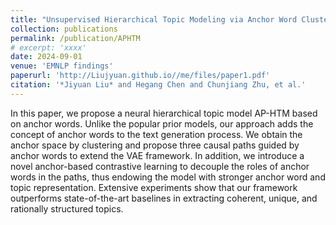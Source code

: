 ```yaml
---
title: "Unsupervised Hierarchical Topic Modeling via Anchor Word Clustering and Path Guidance"
collection: publications
permalink: /publication/APHTM
# excerpt: 'xxxx'
date: 2024-09-01
venue: 'EMNLP findings'
paperurl: 'http://Liujyuan.github.io//me/files/paper1.pdf'
citation: '*Jiyuan Liu* and Hegang Chen and Chunjiang Zhu, et al.'
---
```


In this paper, we propose a neural hierarchical topic model AP-HTM based on anchor words. Unlike the popular prior models, our approach adds the concept of anchor words to the text generation process. We obtain the anchor space by clustering and propose three causal paths guided by anchor words to extend the VAE framework. In addition, we introduce a novel anchor-based contrastive learning to decouple the roles of anchor words in the paths, thus endowing the model with stronger anchor word and topic representation. Extensive experiments show that our framework outperforms state-of-the-art baselines in extracting coherent, unique, and rationally structured topics.

